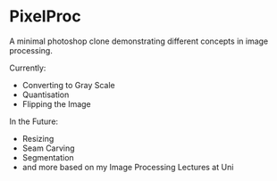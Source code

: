 # PixelProc
A minimal photoshop clone demonstrating different concepts in image processing. 

Currently:
- Converting to Gray Scale
- Quantisation
- Flipping the Image

In the Future:
- Resizing
- Seam Carving
- Segmentation
- and more based on my Image Processing Lectures at Uni
